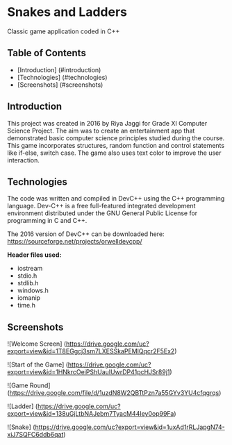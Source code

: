 # Snakes and Ladders

Classic game application coded in C++


## Table of Contents

* [Introduction] (#introduction)
* [Technologies] (#technologies)
* [Screenshots] (#screenshots)
    

## Introduction

This project was created in 2016 by Riya Jaggi for Grade XI Computer Science Project. The aim was to create an entertainment app that demonstrated basic computer science principles studied during the course. This game incorporates structures, random function and control statements like if-else, switch case. The game also uses text color to improve the user interaction. 


## Technologies

The code was written and compiled in DevC++ using the C++ programming language. Dev-C++ is a free full-featured integrated development environment distributed under the GNU General Public License for programming in C and C++. 

The 2016 version of DevC++ can be downloaded here: <https://sourceforge.net/projects/orwelldevcpp/>


**Header files used:**
- iostream
- stdio.h
- stdlib.h
- windows.h
- iomanip
- time.h


## Screenshots

![Welcome Screen]  (https://drive.google.com/uc?export=view&id=1T8EGgcj3sm7LXESSkaPEMlQqcr2F5Ex2)

![Start of the Game] (https://drive.google.com/uc?export=view&id=1HNkrcOeiPShUauIUwrDP41pcHJSr89j1)

![Game Round] (https://drive.google.com/file/d/1uzdN8W2QBTtPzn7a55GYv3YU4cfqgrqs)

![Ladder] (https://drive.google.com/uc?export=view&id=138uGjLtbNAJebm7TyacM44Iey0op99Fa)

![Snake] (https://drive.google.com/uc?export=view&id=1uxAd1rRLJapgN74-xiJ7SQFC6ddb6qat)


